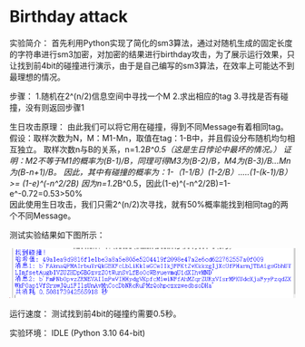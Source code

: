 Birthday attack
=

实验简介：
首先利用Python实现了简化的sm3算法，通过对随机生成的固定长度的字符串进行sm3加密，对加密的结果进行birthday攻击，为了展示运行效果，只让找到前4bit的碰撞进行演示，由于是自己编写的sm3算法，在效率上可能达不到最理想的情况。

步骤：
1.随机在2^(n/2)信息空间中寻找一个M
2.求出相应的tag
3.寻找是否有碰撞，没有则返回步骤1

生日攻击原理：
由此我们可以将它用在碰撞，得到不同Message有着相同tag。
假设：取样次数为N，M：M1-Mn，取值在tag：1-B中，并且假设分布随机均匀相互独立。
取样次数n与B的关系，n=1.2*B^0.5（这是生日悖论中最坏的情况。）
证明：M2不等于M1的概率为(B-1)/B，同理可得M3为(B-2)/B，M4为(B-3)/B...Mn为(B-n+1)/B。
因此，其中有碰撞的概率为：1-（1-1/B）(1-2/B）.....(1-(k-1)/B）>= (1-e)^(-n^2/2B)
因为n=1.2*B^0.5，因此(1-e)^(-n^2/2B)=1-e^-0.72=0.53>50%  
因此使用生日攻击，我们只需2^(n/2)次寻找，就有50%概率能找到相同tag的两个不同Message。

测试实验结果如下图所示：

![image](https://github.com/yxh1120/Homework-group-41/blob/main/Project%2001/1.png)

运行速度：
测试找到前4bit的碰撞约需要0.5秒。

实验环境：
IDLE (Python 3.10 64-bit)
